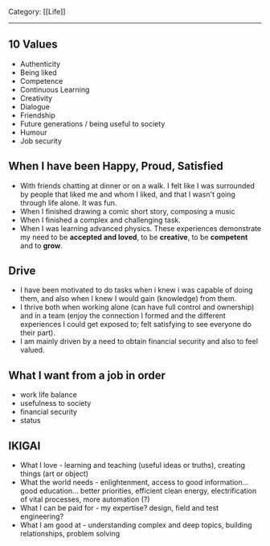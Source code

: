Category: [[Life]]
___
## 10 Values
- Authenticity
- Being liked
- Competence
- Continuous Learning
- Creativity
- Dialogue
- Friendship
- Future generations / being useful to society
- Humour
- Job security
## When I have been Happy, Proud, Satisfied
- With friends chatting at dinner or on a walk. I felt like I was surrounded by people that liked me and whom I liked, and that I wasn't going through life alone. It was fun. 
- When I finished drawing a comic short story, composing a music 
- When I finished a complex and challenging task. 
- When I was learning advanced physics. 
These experiences demonstrate my need to be **accepted and loved**, to be **creative**, to be **competent** and to **grow**. 
## Drive
- I have been motivated to do tasks when i knew i was capable of doing them, and also when I knew I would gain (knowledge) from them. 
- I thrive both when working alone (can have full control and ownership) and in a team (enjoy the connection I formed and the different experiences I could get exposed to; felt satisfying to see everyone do their part). 
- I am mainly driven by a need to obtain financial security and also to feel valued. 
## What I want from a job in order
- work life balance
- usefulness to society
- financial security
- status
## IKIGAI
- What I love - learning and teaching (useful ideas or truths), creating things (art or object)
- What the world needs - enlightenment, access to good information... good education... better priorities, efficient clean energy, electrification of vital processes, more automation (?)
- What I can be paid for - my expertise? design, field and test engineering?
- What I am good at - understanding complex and deep topics, building relationships, problem solving